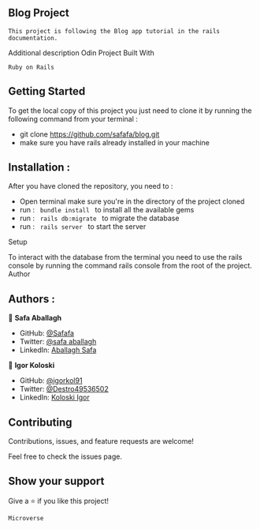 ## Blog Project

    This project is following the Blog app tutorial in the rails documentation.
Additional description Odin Project
Built With

    Ruby on Rails

## Getting Started

To get the local copy of this project you just need to clone it by running the following command from your terminal :
- git clone https://github.com/safafa/blog.git
- make sure you have rails already installed in your machine

## Installation :

After you have cloned the repository, you need to :
- Open terminal make sure you're in the directory of the project cloned
- run : <code> bundle install </code> to install all the available gems 
- run : <code> rails db:migrate </code> to migrate the database
- run : <code> rails server </code> to start the server

Setup

To interact with the database from the terminal you need to use the rails console by running the command rails console from the root of the project.
Author

## Authors :
 👤 **Safa Aballagh**

- GitHub: [@Safafa](https://github.com/safafa)
- Twitter: [@safa aballagh](https://twitter.com/Aballagh_S)
- LinkedIn: [Aballagh Safa](https://www.linkedin.com/in/aballaghsafa/)

👤 **Igor Koloski**

- GitHub: [@igorkol91](https://github.com/igorkol91)
- Twitter: [@Destro49536502](https://twitter.com/Destro49536502)
- LinkedIn: [Koloski Igor](https://www.linkedin.com/in/igor-koloski-a754aa208/)


## Contributing

Contributions, issues, and feature requests are welcome!

Feel free to check the issues page.

## Show your support

Give a ⭐️ if you like this project!

    Microverse
